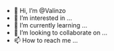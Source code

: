 - 👋 Hi, I’m @Valinzo
- 👀 I’m interested in ...
- 🌱 I’m currently learning ...
- 💞️ I’m looking to collaborate on ...
- 📫 How to reach me ...

<!---
Valinzo/Valinzo is a ✨ special ✨ repository because its `README.md` (this file) appears on your GitHub profile.
You can click the Preview link to take a look at your changes.
--->
